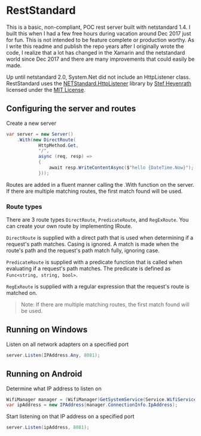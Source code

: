 # RestStandard

This is a basic, non-compliant, POC rest server built with netstandard 1.4. I built this  when I had a few free hours during vacation around Dec 2017 just for fun. This is not intended to be feature complete or production worthy. As I write this readme and publish the repo years after I originally wrote the code, I realize that a lot has changed in the Xamarin and the netstandard world since Dec 2017 and there are many improvements that could easily be made.

Up until netstandard 2.0, System.Net did not include an HttpListener class. RestStandard uses the [NETStandard.HttpListener](https://github.com/StefH/NETStandard.HttpListener) library by [Stef Heyenrath](https://github.com/StefH) licensed under the [MIT License](https://github.com/StefH/NETStandard.HttpListener/blob/master/LICENSE).

## Configuring the server and routes

Create a new server

```cs
var server = new Server()
    .With(new DirectRoute(
            HttpMethod.Get,
            "/",
            async (req, resp) =>
            {
                await resp.WriteContentAsync($"hello {DateTime.Now}");
            }));
```

Routes are added in a fluent manner calling the .With function on the server. If there are multiple matching routes, the first match found will be used.

### Route types

There are 3 route types `DirectRoute`, `PredicateRoute`, and `RegExRoute`. You can create your own route by implementing IRoute.

`DirectRoute` is supplied with a direct path that is used when determining if a request's path matches. Casing is ignored. A match is made when the route's path and the request's path match fully, ignoring case.

`PredicateRoute` is supplied with a predicate function that is called when evaluating if a request's path matches. The predicate is defined as `Func<string, string, bool>`.

`RegExRoute` is supplied with a regular expression that the request's route is matched on.

> Note: If there are multiple matching routes, the first match found will be used.

## Running on Windows

Listen on all network adapters on a specified port

```cs
server.Listen(IPAddress.Any, 8081);
```

## Running on Android

Determine what IP address to listen on

```cs
WifiManager manager = (WifiManager)GetSystemService(Service.WifiService);
var ipAddress = new IPAddress(manager.ConnectionInfo.IpAddress);
```

Start listening on that IP address on a specified port

```cs
server.Listen(ipAddress, 8081);
```
